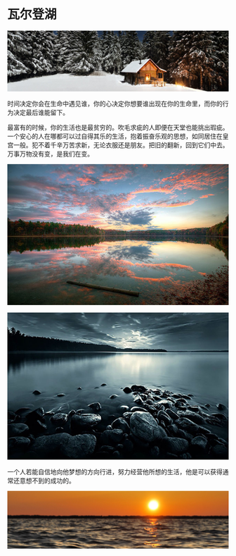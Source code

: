 # 瓦尔登湖

<p align="center"><img src="./images/bn-walden.jpg"  style="cursor: zoom-in;"></p>

时间决定你会在生命中遇见谁，你的心决定你想要谁出现在你的生命里，而你的行为决定最后谁能留下。

最富有的时候，你的生活也是最贫穷的。吹毛求疵的人即便在天堂也能挑出瑕疵。一个安心的人在哪都可以过自得其乐的生活，抱着振奋乐观的思想，如同居住在皇宫一般。犯不着千辛万苦求新，无论衣服还是朋友。把旧的翻新，回到它们中去。万事万物没有变，是我们在变。

![](./images/sm-2.jpg)

![](./images/sm-3.jpg)

一个人若能自信地向他梦想的方向行进，努力经营他所想的生活，他是可以获得通常还意想不到的成功的。

![](./images/4.jpg)
